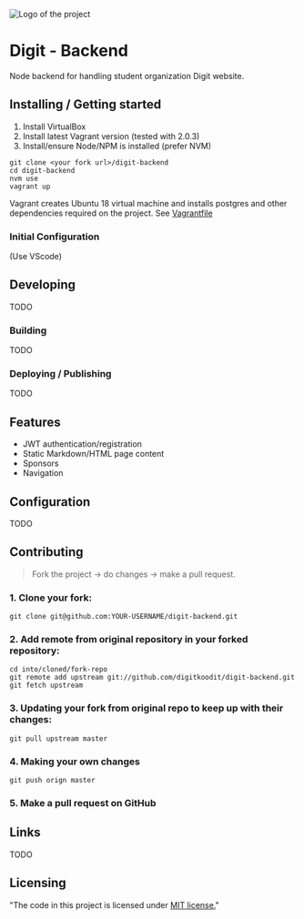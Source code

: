 ![Logo of the project](https://digit.fi/images/site/logo_screen_new.gif)

# Digit - Backend

Node backend for handling student organization Digit website. 

## Installing / Getting started

1. Install VirtualBox
2. Install latest Vagrant version (tested with 2.0.3)
3. Install/ensure Node/NPM is installed (prefer NVM)

```shell
git clone <your fork url>/digit-backend
cd digit-backend
nvm use 
vagrant up
```

Vagrant creates Ubuntu 18 virtual machine and installs postgres and other dependencies required on the project. See [Vagrantfile](./Vagrantfile)

### Initial Configuration

(Use VScode)

## Developing

TODO


### Building

TODO

### Deploying / Publishing

TODO

## Features

* JWT authentication/registration
* Static Markdown/HTML page content
* Sponsors
* Navigation

## Configuration

TODO

## Contributing

> Fork the project -> do changes -> make a pull request.

### 1. Clone your fork:

    git clone git@github.com:YOUR-USERNAME/digit-backend.git

### 2. Add remote from original repository in your forked repository: 

    cd into/cloned/fork-repo
    git remote add upstream git://github.com/digitkoodit/digit-backend.git
    git fetch upstream

### 3. Updating your fork from original repo to keep up with their changes:

    git pull upstream master

### 4. Making your own changes
    git push orign master

### 5. Make a pull request on GitHub 

## Links

TODO


## Licensing

"The code in this project is licensed under [MIT license.](/LICENSE)"